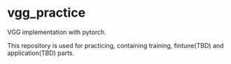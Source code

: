 # vgg_practice
VGG implementation with pytorch.

This repository is used for practicing, containing training, fintune(TBD) and application(TBD) parts. 
